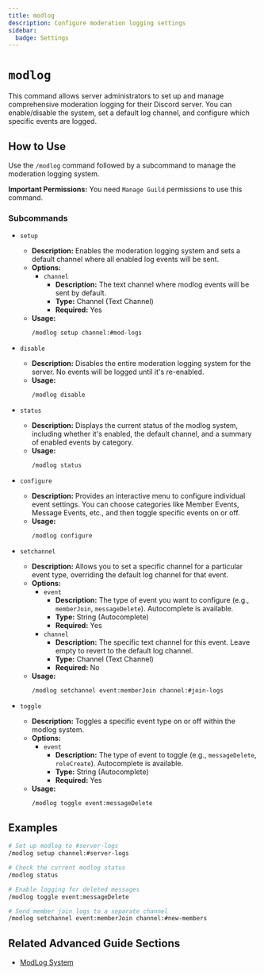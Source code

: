 ```yaml
---
title: modlog
description: Configure moderation logging settings
sidebar:
  badge: Settings
---
```


# `modlog`

This command allows server administrators to set up and manage comprehensive moderation logging for their Discord server. You can enable/disable the system, set a default log channel, and configure which specific events are logged.

## How to Use

Use the `/modlog` command followed by a subcommand to manage the moderation logging system.

**Important Permissions:** You need `Manage Guild` permissions to use this command.

### Subcommands

*   `setup`
    *   **Description:** Enables the moderation logging system and sets a default channel where all enabled log events will be sent.
    *   **Options:**
        *   `channel`
            *   **Description:** The text channel where modlog events will be sent by default.
            *   **Type:** Channel (Text Channel)
            *   **Required:** Yes
    *   **Usage:** 
        ```sh
        /modlog setup channel:#mod-logs
        ```

*   `disable`
    *   **Description:** Disables the entire moderation logging system for the server. No events will be logged until it's re-enabled.
    *   **Usage:** 
        ```sh
        /modlog disable
        ```

*   `status`
    *   **Description:** Displays the current status of the modlog system, including whether it's enabled, the default channel, and a summary of enabled events by category.
    *   **Usage:** 
        ```sh
        /modlog status
        ```

*   `configure`
    *   **Description:** Provides an interactive menu to configure individual event settings. You can choose categories like Member Events, Message Events, etc., and then toggle specific events on or off.
    *   **Usage:** 
        ```sh
        /modlog configure
        ```

*   `setchannel`
    *   **Description:** Allows you to set a specific channel for a particular event type, overriding the default log channel for that event.
    *   **Options:**
        *   `event`
            *   **Description:** The type of event you want to configure (e.g., `memberJoin`, `messageDelete`). Autocomplete is available.
            *   **Type:** String (Autocomplete)
            *   **Required:** Yes
        *   `channel`
            *   **Description:** The specific text channel for this event. Leave empty to revert to the default log channel.
            *   **Type:** Channel (Text Channel)
            *   **Required:** No
    *   **Usage:** 
        ```sh
        /modlog setchannel event:memberJoin channel:#join-logs
        ```

*   `toggle`
    *   **Description:** Toggles a specific event type on or off within the modlog system.
    *   **Options:**
        *   `event`
            *   **Description:** The type of event to toggle (e.g., `messageDelete`, `roleCreate`). Autocomplete is available.
            *   **Type:** String (Autocomplete)
            *   **Required:** Yes
    *   **Usage:** 
        ```sh
        /modlog toggle event:messageDelete
        ```

## Examples

```sh
# Set up modlog to #server-logs
/modlog setup channel:#server-logs

# Check the current modlog status
/modlog status

# Enable logging for deleted messages
/modlog toggle event:messageDelete

# Send member join logs to a separate channel
/modlog setchannel event:memberJoin channel:#new-members
```

## Related Advanced Guide Sections

*   [ModLog System](/advanced-guide/moderation/modlog_documentation)